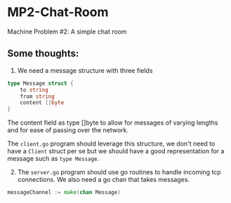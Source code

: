 # MP2-Chat-Room
Machine Problem #2: A simple chat room

## Some thoughts:

1. We need a message structure with three fields 

```go
type Message struct {
	to string
	from string
	content []byte
}
```

The content field as type []byte to allow for messages of varying lengths and for ease of passing over the network.

The `client.go` program should leverage this structure, we don't need to have a `Client` struct per se but we should have a good representation for a message such as `type Message`.

2. The `server.go` program should use go routines to handle incoming tcp connections. We also need a go chan that takes messages.

```go
messageChannel := make(chan Message)
```
